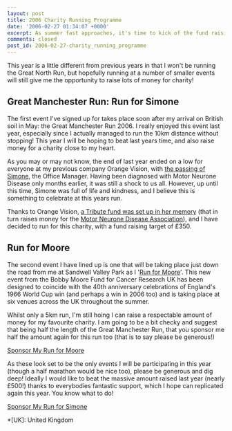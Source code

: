 ```yaml
---
layout: post
title: 2006 Charity Running Programme
date: '2006-02-27 01:34:07 +0000'
excerpt: As summer fast approaches, it's time to kick of the fund raising efforts for the two charity running events I've signed up for this year.
comments: closed
post_id: 2006-02-27-charity_running_programme
---
```

This year is a little different from previous years in that I won't be running the Great North Run, but hopefully running at a number of smaller events will still give me the opportunity to raise lots of money for charity!

## Great Manchester Run: Run for Simone
The first event I've signed up for takes place soon after my arrival on British soil in May: the Great Manchester Run 2006. I really enjoyed this event last year, especially since I actually managed to run the 10km distance without stopping! This year I will be hoping to beat last years time, and also raise money for a charity close to my heart.

As you may or may not know, the end of last year ended on a low for everyone at my previous company Orange Vision, with [the passing of Simone][1], the Office Manager. Having been diagnosed with Motor Neurone Disease only months earlier, it was still a shock to us all. However, up until this time, Simone was full of life and kindness, and I believe this is something to celebrate at this years run.

Thanks to Orange Vision, [a Tribute fund was set up in her memory][2] (that in turn raises money for the [Motor Neurone Disease Association][3]), and I have decided to run for this charity, with a fund raising target of £350.

## Run for Moore
The second event I have lined up is one that will be taking place just down the road from me at Sandwell Valley Park as I '[Run for Moore][4]'. This new event from the Bobby Moore Fund for Cancer Research UK has been designed to coincide with the 40th anniversary celebrations of England's 1966 World Cup win (and perhaps a win in 2006 too) and is taking place at six venues across the UK throughout the summer.

Whilst only a 5km run, I'm still hoing I can raise a respectable amount of money for my favourite charity. I am going to be a bit checky and suggest that being half the length of the Great Manchester Run, that you sponsor me half the amount again for this run too (that is to say please be generous!)

[Sponsor My Run for Moore](http://www.justgiving.com/lloydyrunformoore/)

As these look set to be the only events I will be participating in this year (though a half marathon would be nice too), please be generous and dig deep! Ideally I would like to beat the massive amount raised last year (nearly £500!) thanks to everybodies fantastic support, which I hope can replicated again this year. You know what to do!

[Sponsor My Run for Simone](http://www.justgiving.com/lloydyrunforsimone/)

[1]: /2006/01/simone/
[2]: http://www.simonestuart.co.uk/
[3]: http://www.mndassociation.org/
[4]: http://www.cancerresearchuk.org/runformoore/

*[UK]: United Kingdom